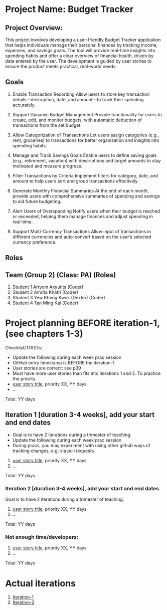 # Project Name: Budget Tracker

## Project Overview:
This project involves developing a user-friendly Budget Tracker application that helps individuals manage their personal finances by tracking income, expenses, and savings goals. The tool will provide real-time insights into spending habits and offer a clear overview of financial health, driven by data entered by the user. The development is guided by user stories to ensure the product meets practical, real-world needs.

## Goals
1. Enable Transaction Recording
Allow users to store key transaction details—description, date, and amount—to track their spending accurately.

2. Support Dynamic Budget Management
Provide functionality for users to create, edit, and monitor budgets, with automatic deduction of transactions from the set budget.

3. Allow Categorization of Transactions
Let users assign categories (e.g., rent, groceries) to transactions for better organization and insights into spending habits.

4. Manage and Track Savings Goals
Enable users to define saving goals (e.g., retirement, vacation) with descriptions and target amounts to stay motivated and measure progress.

5. Filter Transactions by Criteria
Implement filters for category, date, and amount to help users sort and group transactions effectively.

6. Generate Monthly Financial Summaries
At the end of each month, provide users with comprehensive summaries of spending and savings to aid future budgeting.

7. Alert Users of Overspending
Notify users when their budget is reached or exceeded, helping them manage finances and adjust spending in real-time.

8. Support Multi-Currency Transactions
Allow input of transactions in different currencies and auto-convert based on the user’s selected currency preference.

## Roles



## Team (Group 2) (Class: PA) (Roles)
1. Student 1 Artyom Axyutits (Coder)
2. Student 2 Amrita Khatri (Coder)
3. Student 3 Yew Kheng Kwok (Dexter) (Coder)
4. Student 4 Tan Ming Kai (Coder)


# Project planning BEFORE iteration-1, (see chapters 1-3)
Checklist/TODOs: 
* Update the following during each week prac session
* GitHub entry timestamp is BEFORE the iteration-1
* User stories are correct: see p39
* Must have more user stories than fits into iterations 1 and 2. To practice the priority.
* [user story title](./user_stories/user_story_01_title.md), priority XX, YY days 
* ...

Total: YY days


## Iteration 1 [duration 3-4 weeks], add your start and end dates 

* Goal is to have 2 iterations during a trimester of teaching.
* Update the following during each week prac session
* During pracs, you may experiment with using other github ways of tracking changes, e.g. via pull requests.

1. [user story title](./user_stories/user_story_01_title.md), priority XX, YY days 
2. ...

Total: YY days


### Iteration 2 [duration 3-4 weeks], add your start and end dates
Goal is to have 2 iterations during a trimester of teaching.
1. [user story title](./user_stories/user_story_01_title.md), priority XX, YY days 
2. ...

Total: YY days

### Not enough time/developers: 
1. [user story title](./user_stories/user_story_01_title.md), priority XX, YY days 
2. ...

Total: YY days

# Actual iterations
1. [Iteration-1](./iteration_1.md)
2. [Iteration-2](./iteration_2.md)



